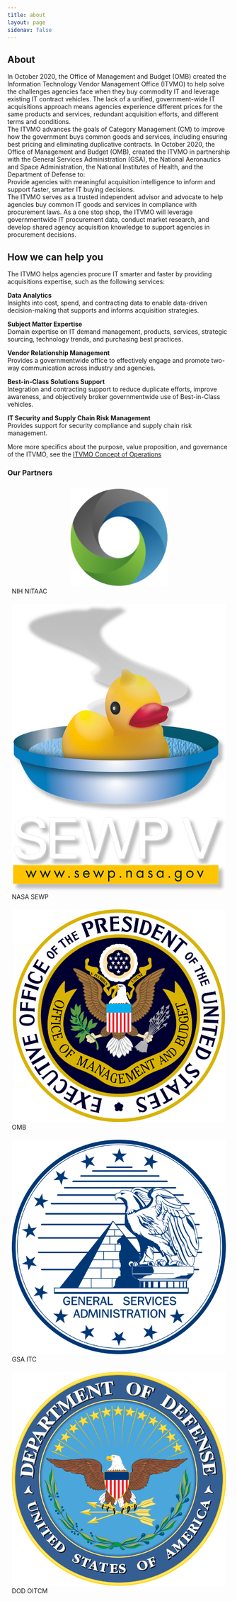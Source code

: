 ```yaml
---
title: about
layout: page
sidenav: false
---
```


<section class="grid-container border-bottom border-gray-30 padding-left-0 padding-right-1">
<h1 class="margin-top-0">About</h1>
<div class="margin-bottom-2">In October 2020, the Office of Management and Budget (OMB) created the Information Technology Vendor Management Office (ITVMO) to help solve the challenges agencies face when they buy commodity IT and leverage existing IT contract vehicles. The lack of a unified, government-wide IT acquisitions approach means agencies experience different prices for the same products and services, redundant acquisition efforts, and different terms and conditions.</div>

<div class="margin-bottom-2">The ITVMO  advances the goals of Category Management (CM) to improve how the government buys common goods and services, including ensuring best pricing and eliminating duplicative contracts. In October 2020, the Office of Management and Budget (OMB), created the ITVMO in partnership with the General Services Administration (GSA), the National Aeronautics and Space Administration, the National Institutes of Health, and the Department of Defense to:</div>

<div  class="about-highlight margin-bottom-2">Provide agencies with meaningful acquisition intelligence to inform and support faster, smarter IT buying decisions.</div>

<div class="margin-bottom-2">The ITVMO serves as a trusted independent advisor and advocate to help agencies buy common IT goods and services in compliance with procurement laws. As a one stop shop, the ITVMO will leverage governmentwide IT procurement data, conduct market research, and develop shared agency acquisition knowledge to support agencies in procurement decisions.</div>
</section>

<section class="grid-container border-bottom border-gray-30 padding-left-1 padding-right-1">
<div class="inner">
    <h2>How we can help you</h2>
</div>
<div class="margin-bottom-2">The ITVMO helps agencies procure IT smarter and faster by providing acquisitions expertise, such as the following services:

<p><strong>Data Analytics</strong> <br>
Insights into cost, spend, and contracting data to enable data-driven decision-making that supports and informs acquisition strategies.</p>

<p><strong>Subject Matter Expertise</strong><br>
Domain expertise on IT demand management, products, services, strategic sourcing, technology trends, and purchasing best practices.</p>

<p><strong>Vendor Relationship Management</strong><br>
Provides a governmentwide office to effectively engage and promote two-way communication across industry and agencies.</p>

<p><strong>Best-in-Class Solutions Support</strong><br>
Integration and contracting support to reduce duplicate efforts, improve awareness, and objectively broker governmentwide use of Best-in-Class vehicles.</p>

<p><strong>IT Security and Supply Chain Risk Management</strong><br>
Provides support for security compliance and supply chain risk management.</p>

<p>More more specifics about the purpose, value proposition, and governance of the ITVMO, see the <a href="">ITVMO Concept of Operations</a></p>
</div>
</section>

<section class="grid-container padding-left-1 padding-right-1">
  <h3>Our Partners</h3>
   <div class="grid-container">
            <div class="usa-graphic-list__row grid-row grid-gap padding-top-0">
                <div class="tablet:grid-col-2 container" style="padding:10px;">
                  <center><img class="seal" src="/assets/images/agency-seals/NIH NITAAC.png" alt="NIH NITAAC"></center>
                    <div class="seal-name">
                        NIH NITAAC
                    </div>
                </div>
                <div class="tablet:grid-col-2 container" style="padding:10px;">
                <center><img class="seal" src="/assets/images/agency-seals/NASA SEWP.png" alt="NASA SEWP"></center>
                    <div class="seal-name">
                        NASA SEWP
                    </div>
                </div>
                <div class="tablet:grid-col-2 container" style="padding:10px;">
                <center><img class="seal" src="/assets/images/agency-seals/executive-office-of-the-president.png" alt="Executive Office of the President seal"></center>
                    <div class="seal-name">
                        OMB
                    </div>
                </div>
                 <div class="tablet:grid-col-2 container" style="padding:10px;">
                 <center><img class="seal" src="/assets/images/agency-seals/general-services-administration.png" alt="General Services Administration seal"></center>
                    <div class="seal-name">
                        GSA ITC
                    </div>
                </div>
                 <div class="tablet:grid-col-2 container" style="padding:10px;">
                 <center><img class="seal" src="/assets/images/agency-seals/department-of-defense.png" alt="Department of Defense seal"></center>
                    <div class="seal-name">
                        DOD OITCM
                    </div>   
                </div>
             </div> 
   </div>	
</section>

